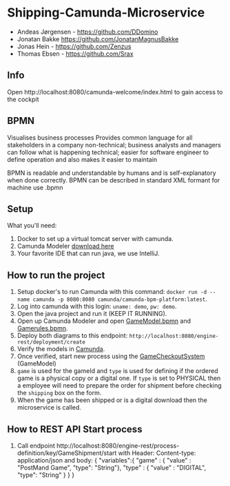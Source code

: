 # Shipping-Camunda-Microservice  
- Andeas Jørgensen - https://github.com/DDomino
- Jonatan Bakke https://github.com/JonatanMagnusBakke
- Jonas Hein - https://github.com/Zenzus
- Thomas Ebsen - https://github.com/Srax  

## Info
Open http://localhost:8080/camunda-welcome/index.html to gain access to the cockpit

## BPMN 
Visualises business processes
Provides common language for all stakeholders in a company
non-technical; business analysts and managers can follow what is happening
technical; easier for software engineer to define operation and also makes it easier to maintain

BPMN is readable and understandable by humans and is self-explanatory when done correctly.
BPMN can be described in standard XML formant for machine use .bpmn

## Setup
What you'll need:
1. Docker to set up a virtual tomcat server with camunda.
2. Camunda Modeler [download here](https://camunda.com/download/modeler/)
3. Your favorite IDE that can run java, we use IntelliJ.

## How to run the project
1. Setup docker's to run Camunda with this command: `docker run -d --name camunda -p 8080:8080 camunda/camunda-bpm-platform:latest`.
2. Log into camunda with this login: `uname: demo`, `pw: demo`.
3. Open the java project and run it (KEEP IT RUNNING).
4. Open up Camunda Modeler and open [GameModel.bpmn](/src/main/resources/GameModel.bpmn) and [Gamerules.bpmn](/Ganmerules.dmn).
5. Deploy both diagrams to this endpoint: `http://localhost:8080/engine-rest/deployment/create`
6. Verify the models in [Camunda](http://localhost:8080/camunda/app/cockpit/default/#/repository?page=1&deploymentsQuery=%5B%5D&deployment=7cf90f66-16b9-11eb-981e-0242ac110002&editMode).
7. Once verified, start new process using the [GameCheckoutSystem](http://localhost:8080/camunda/app/tasklist/default/#/?filter=b2c46c2c-1384-11eb-a56f-0242ac110002&sorting=%5B%7B%22sortBy%22:%22created%22,%22sortOrder%22:%22desc%22%7D%5D&processStart=Alcohol) (GameModel) 
8. `game` is used for the gameId and `type` is used for defining if the ordered game is a physical copy or a digital one. If `type` is set to PHYSICAL then a employee will need to prepare the order for shipment before checking the `shipping` box on the form. 
10. When the game has been shipped or is a digital download then the microservice is called.

## How to REST API Start process
1. Call endpoint http://localhost:8080/engine-rest/process-definition/key/GameShipment/start with Header: Content-type: application/json and body:
{
    "variables":{
   "game" : {
     "value" : "PostMand Game",
     "type": "String"},
   "type" : {
     "value" : "DIGITAL",
     "type": "String"
    }
  }
}

